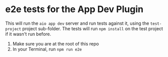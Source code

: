 # e2e tests for the App Dev Plugin

This will run the `aio app dev` server and run tests against it, using the `test-project` project sub-folder.
The tests will run `npm install` on the test project if it wasn't run before.

1. Make sure you are at the root of this repo
2. In your Terminal, run `npm run e2e`
